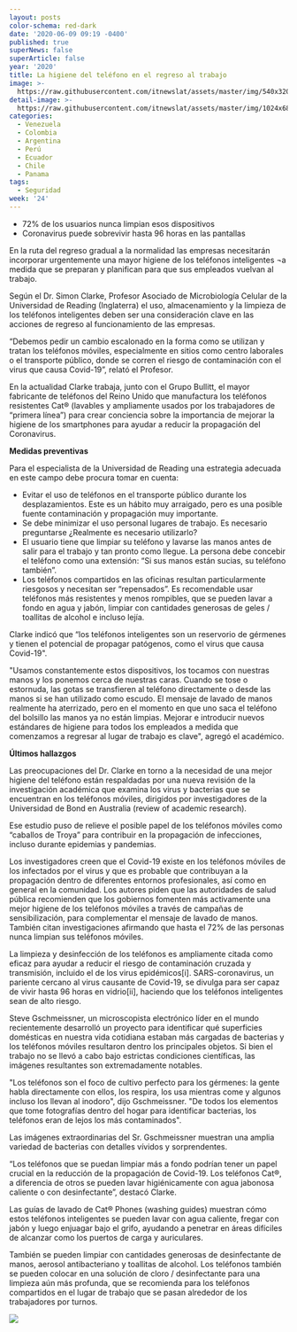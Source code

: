 ```yaml
---
layout: posts
color-schema: red-dark
date: '2020-06-09 09:19 -0400'
published: true
superNews: false
superArticle: false
year: '2020'
title: La higiene del teléfono en el regreso al trabajo
image: >-
  https://raw.githubusercontent.com/itnewslat/assets/master/img/540x320/usando-el-Celular-p.jpg
detail-image: >-
  https://raw.githubusercontent.com/itnewslat/assets/master/img/1024x680/usando-el-Celular-g.jpg
categories:
  - Venezuela
  - Colombia
  - Argentina
  - Perú
  - Ecuador
  - Chile
  - Panama
tags:
  - Seguridad
week: '24'
---
```

- 72% de los usuarios nunca limpian esos dispositivos 
- Coronavirus puede sobrevivir hasta 96 horas en las pantallas
 
En la ruta del regreso gradual a la normalidad las empresas necesitarán incorporar urgentemente una mayor higiene de los teléfonos inteligentes ¬a medida que se preparan y planifican para que sus empleados vuelvan al trabajo.
 
Según el Dr. Simon Clarke, Profesor Asociado de Microbiología Celular de la Universidad de Reading (Inglaterra) el uso, almacenamiento y la limpieza de los teléfonos inteligentes deben ser una consideración clave en las acciones de regreso al funcionamiento de las empresas. 
 
“Debemos pedir un cambio escalonado en la forma como se utilizan y tratan los teléfonos móviles, especialmente en sitios como centro laborales o el transporte público, donde se corren el riesgo de contaminación con el virus que causa Covid-19”, relató el Profesor.
 
En la actualidad Clarke trabaja, junto con el Grupo Bullitt, el mayor fabricante de teléfonos del Reino Unido que manufactura los teléfonos resistentes Cat® (lavables y ampliamente usados por los trabajadores de  “primera línea”) para crear conciencia sobre la importancia de mejorar la higiene de los smartphones para ayudar a reducir la propagación del Coronavirus. 
 
**Medidas preventivas**
 
Para el especialista de la Universidad de Reading una estrategia adecuada en este campo debe procura tomar en cuenta:

- Evitar el uso de teléfonos en el transporte público durante los desplazamientos. Este es un hábito muy arraigado, pero es una posible fuente contaminación y propagación muy importante.
- Se debe minimizar el uso personal lugares de trabajo. Es necesario preguntarse ¿Realmente es necesario utilizarlo?
- El usuario tiene que limpiar su teléfono y lavarse las manos antes de salir para el  trabajo y tan pronto como llegue. La persona debe concebir el teléfono como una extensión: “Si sus manos están sucias, su teléfono también”.
- Los teléfonos compartidos en las oficinas resultan particularmente riesgosos y necesitan ser “repensados”. Es recomendable usar teléfonos más resistentes y menos rompibles, que se pueden lavar a fondo en agua y jabón, limpiar con cantidades generosas de geles / toallitas de alcohol e incluso lejía.

Clarke indicó que “los teléfonos inteligentes son un reservorio de gérmenes y tienen el potencial de propagar patógenos, como el virus que causa Covid-19".
 
"Usamos constantemente estos dispositivos, los tocamos con nuestras manos y los ponemos cerca de nuestras caras. Cuando se tose o estornuda, las gotas se transfieren al teléfono directamente o desde las manos si se han utilizado como escudo. El mensaje de lavado de manos realmente ha aterrizado, pero en el momento en que uno saca el teléfono del bolsillo las manos ya no están limpias. Mejorar e introducir nuevos estándares de higiene para todos los empleados a medida que comenzamos a regresar al lugar de trabajo es clave", agregó el académico.
 
**Últimos hallazgos**
 
Las preocupaciones del Dr. Clarke en torno a la necesidad de una mejor higiene del teléfono están respaldadas por una nueva revisión de la investigación académica que examina los virus y bacterias que se encuentran en los teléfonos móviles, dirigidos por investigadores de la Universidad de Bond en Australia (review of academic research).
 
Ese estudio puso de relieve el posible papel de los teléfonos móviles como “caballos de Troya” para contribuir en la propagación de infecciones, incluso durante epidemias y pandemias.
 
Los investigadores creen que el Covid-19 existe en los teléfonos móviles de los infectados por el virus y que es probable que contribuyan a la propagación dentro de
diferentes entornos profesionales, así como en general en la comunidad. Los autores piden que las autoridades de salud pública recomienden que los gobiernos fomenten 
más activamente una mejor higiene de los teléfonos móviles a través de campañas de sensibilización, para complementar el mensaje de lavado de manos. También citan investigaciones afirmando que hasta el 72% de las personas nunca limpian sus teléfonos móviles.
 
La limpieza y desinfección de los teléfonos es ampliamente citada como eficaz para ayudar a reducir el riesgo de contaminación cruzada y transmisión, incluido el de los virus epidémicos[i]. SARS-coronavirus, un pariente cercano al virus causante de Covid-19, se divulga para ser capaz de vivir hasta 96 horas en vidrio[ii], haciendo que los teléfonos inteligentes sean de alto riesgo.
 
Steve Gschmeissner, un microscopista electrónico líder en el mundo recientemente desarrolló un proyecto para identificar qué superficies domésticas en nuestra vida cotidiana estaban más cargadas de bacterias y los teléfonos móviles resultaron dentro los principales objetos. Si bien el trabajo no se llevó a cabo bajo estrictas condiciones científicas, las imágenes resultantes son extremadamente notables.  
 
"Los teléfonos son el foco de cultivo perfecto para los gérmenes: la gente habla directamente con ellos, los respira, los usa mientras come y algunos incluso los llevan al inodoro", dijo Gschmeissner. "De todos los elementos que tome fotografías dentro del hogar para identificar bacterias, los teléfonos eran de lejos los más contaminados".
 
Las imágenes extraordinarias del Sr. Gschmeissner muestran una amplia variedad de bacterias con detalles vívidos y sorprendentes.
 
“Los teléfonos que se puedan limpiar más a fondo podrían tener un papel crucial en la reducción de la propagación de Covid-19. Los teléfonos Cat®, a diferencia de otros se pueden lavar higiénicamente con agua jabonosa caliente o con desinfectante”, destacó Clarke.
 
Las guías de lavado de Cat® Phones (washing guides) muestran cómo estos teléfonos inteligentes se pueden lavar con agua caliente, fregar con jabón y luego enjuagar bajo el grifo, ayudando a penetrar en áreas difíciles de alcanzar como los puertos de carga y auriculares. 
 
También se pueden limpiar con cantidades generosas de desinfectante de manos, aerosol antibacteriano y toallitas de alcohol. Los teléfonos también se pueden colocar en una solución de cloro / desinfectante para una limpieza aún más profunda, que se recomienda para los teléfonos compartidos en el lugar de trabajo que se pasan alrededor de los trabajadores por turnos.
 
 
<img src="https://tracker.metricool.com/c3po.jpg?hash=56f88a41e39ab42c063cc51676587a04"/>
